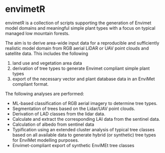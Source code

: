 # envimetR 


envimetR is a collection of scripts supporting the generation of Envimet model domains and meaningful simple plant types with a focus on typical managed low mountain forests. 

The aim is to derive area-wide input data for a reproducible and sufficiently realistic model domain from RGB aerial LiDAR or UAV point clouds and satellite data. This includes the following

1. land use and vegetation area data
2. derivation of tree types to generate Envimet compliant simple plant types
3. export of the necessary vector and plant database data in an EnviMet compliant format.

The following analyses are performed:
* ML-based classification of RGB aerial imagery to determine tree types.
* Segmentation of trees based on the Lidar/UAV point clouds.
* Derivation of LAD classes from the lidar data.
* Calculate and extract the corresponding LAI data from the sentinel data. 
* Calculation of albedo from sentinel data 
* Typification using an extended cluster analysis of typical tree classes based on all available data to generate hybrid (or synthetic) tree types for EnviMet modelling purposes.
* Envimet-compliant export of synthetic EnviMEt tree classes 
